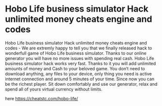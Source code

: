 # Hobo Life business simulator Hack unlimited money cheats engine and codes

Hobo Life business simulator Hack unlimited money cheats engine and codes - We are extremly happy to tell you that we finally released hack to wonderfull game of Hobo Life business simulator. Thanks to our online generator you will have no more issues with spending real cash.
Hobo Life business simulator hack works very fast. Thanks to it you will add unlimited amounts of money and Cash to your beloved game.
You don’t need to download anything, any files to your device, only thing you need is active internet connection and around 5 minutes of your time. Since now you can be the richest player. Sit down comfortably and use our generator, relax and spend all of yours virtual currency without limits.

here https://cheatstc.com/hobo-life/

